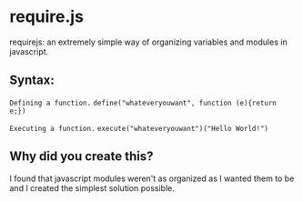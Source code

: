 # require.js
requirejs: an extremely simple way of organizing variables and modules in javascript.


## Syntax:

`Defining a function.`
`define("whateveryouwant", function (e){return e;})`

`Executing a function.`
`execute("whateveryouwant")("Hello World!")`

## Why did you create this?
I found that javascript modules weren't as organized as I wanted them to be and I created the simplest solution possible.
